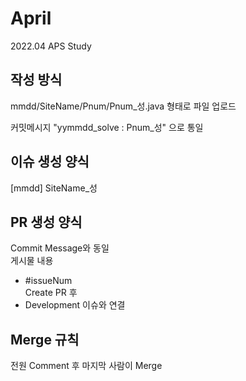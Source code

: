 # April
2022.04 APS Study

## 작성 방식

mmdd/SiteName/Pnum/Pnum_성.java 형태로 파일 업로드       

커밋메시지 "yymmdd_solve : Pnum_성" 으로 통일       

## 이슈 생성 양식

[mmdd] SiteName_성

## PR 생성 양식

Commit Message와 동일     
 게시물 내용     
 - #issueNum       
 Create PR 후      
 - Development 이슈와 연결     

## Merge 규칙

전원 Comment 후 마지막 사람이 Merge
